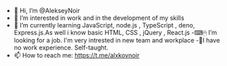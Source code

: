 - 👋 Hi, I’m @AlekseyNoir
- 👀 I’m interested in work and in the development of my skills
- 🌱 I’m currently learning JavaScript, node.js , TypeScript , deno, Express.js.As well i know basic HTML, CSS , jQuery , React.js
-⌨🖱 I’m looking for a job. I'm very intrested in new team and workplace
-🔔I have no work experience. Self-taught. 
- 📫 How to reach me: https://t.me/alxkovnoir

<!---
AlekseyNoir/AlekseyNoir is a ✨ special ✨ repository because its `README.md` (this file) appears on your GitHub profile.
You can click the Preview link to take a look at your changes.
--->
